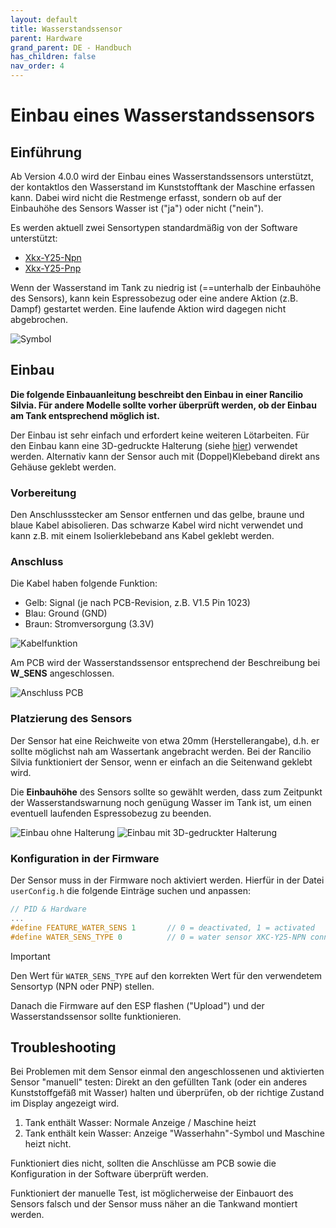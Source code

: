 ```yaml
---
layout: default
title: Wasserstandssensor
parent: Hardware
grand_parent: DE - Handbuch
has_children: false
nav_order: 4
---
```


# Einbau eines Wasserstandssensors

## Einführung

Ab Version 4.0.0 wird der Einbau eines Wasserstandssensors unterstützt, der kontaktlos den Wasserstand im Kunststofftank der Maschine
erfassen kann. Dabei wird nicht die Restmenge erfasst, sondern ob auf der Einbauhöhe des Sensors Wasser ist ("ja") oder nicht ("nein").

Es werden aktuell zwei Sensortypen standardmäßig von der Software unterstützt:

- [Xkx-Y25-Npn](https://www.amazon.de/Xkc-Y25-Npn-Fl%C3%BCssigkeitsstandsensor-Ber%C3%BChrungsloser-Wasserstandsmelder-Ausgangsschnittstelle/dp/B088PGKPJ4)
- [Xkx-Y25-Pnp](https://www.amazon.de/Wasserdichter-ber%C3%BChrungsloser-Fl%C3%BCssigkeitsstandssensor-Schalter-Signalausgang/dp/B074NVLTW6)

Wenn der Wasserstand im Tank zu niedrig ist (==unterhalb der Einbauhöhe des Sensors), kann kein Espressobezug oder eine andere Aktion (z.B. Dampf) gestartet werden. Eine laufende Aktion wird dagegen nicht abgebrochen.

![Symbol](/img/hardware/watersensor/watersensor_0.png)

## Einbau

**Die folgende Einbauanleitung beschreibt den Einbau in einer Rancilio Silvia. Für andere Modelle sollte vorher überprüft werden, ob der Einbau am Tank entsprechend möglich ist.**

Der Einbau ist sehr einfach und erfordert keine weiteren Lötarbeiten. Für den Einbau kann eine 3D-gedruckte Halterung (siehe [hier](https://www.thingiverse.com/thing:6340201)) verwendet werden. Alternativ kann der Sensor auch mit (Doppel)Klebeband direkt ans Gehäuse geklebt werden.

### Vorbereitung

Den Anschlussstecker am Sensor entfernen und das gelbe, braune und blaue Kabel abisolieren. Das schwarze Kabel wird nicht verwendet und kann z.B. mit einem Isolierklebeband ans Kabel geklebt werden.

### Anschluss

Die Kabel haben folgende Funktion:

- Gelb: Signal (je nach PCB-Revision, z.B. V1.5 Pin 1023)
- Blau: Ground (GND)
- Braun: Stromversorgung (3.3V)

![Kabelfunktion](/img/hardware/watersensor/watersensor_1.png)

Am PCB wird der Wasserstandssensor entsprechend der Beschreibung bei **W_SENS** angeschlossen.

![Anschluss PCB](/img/hardware/watersensor/watersensor_2.png)

### Platzierung des Sensors

Der Sensor hat eine Reichweite von etwa 20mm (Herstellerangabe), d.h. er sollte möglichst nah am Wassertank angebracht werden. Bei der Rancilio Silvia funktioniert der Sensor, wenn er einfach an die Seitenwand geklebt wird.

Die **Einbauhöhe** des Sensors sollte so gewählt werden, dass zum Zeitpunkt der Wasserstandswarnung noch genügung Wasser im Tank ist, um einen eventuell laufenden Espressobezug zu beenden.

![Einbau ohne Halterung](/img/hardware/watersensor/watersensor_3.png)
![Einbau mit 3D-gedruckter Halterung](/img/hardware/watersensor/watersensor_4.png)

### Konfiguration in der Firmware

Der Sensor muss in der Firmware noch aktiviert werden. Hierfür in der Datei `userConfig.h` die folgende Einträge suchen und anpassen:

```c
// PID & Hardware
...
#define FEATURE_WATER_SENS 1       // 0 = deactivated, 1 = activated
#define WATER_SENS_TYPE 0          // 0 = water sensor XKC-Y25-NPN connected, 1 = XKC-Y25-PNP connected
```

> [!IMPORTANT]
>
> Den Wert für `WATER_SENS_TYPE` auf den korrekten Wert für den verwendetem Sensortyp (NPN oder PNP) stellen.

Danach die Firmware auf den ESP flashen ("Upload") und der Wasserstandssensor sollte funktionieren.

## Troubleshooting

Bei Problemen mit dem Sensor einmal den angeschlossenen und aktivierten Sensor "manuell" testen: Direkt an den gefüllten Tank (oder ein anderes Kunststoffgefäß mit Wasser) halten und überprüfen, ob der richtige Zustand im Display angezeigt wird.

1. Tank enthält Wasser: Normale Anzeige / Maschine heizt
2. Tank enthält kein Wasser: Anzeige "Wasserhahn"-Symbol und Maschine heizt nicht.

Funktioniert dies nicht, sollten die Anschlüsse am PCB sowie die Konfiguration in der Software überprüft werden.

Funktioniert der manuelle Test, ist möglicherweise der Einbauort des Sensors falsch und der Sensor muss näher an die Tankwand montiert werden.
